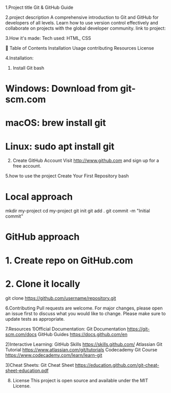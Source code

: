 1.Project title
Git & GitHub Guide 

2.project description
A comprehensive introduction to Git and GitHub for developers of all levels. Learn how to use version control effectively and collaborate on projects with the global developer community.
link to project:

3.How it's made:
Tech used: HTML, CSS

📖 Table of Contents
Installation
Usage
contributing
Resources
License

4.Installation:
1) Install Git
bash
# Windows: Download from git-scm.com
# macOS: brew install git
# Linux: sudo apt install git
2) Create GitHub Account
Visit http://www.github.com and sign up for a free account.

5.how to use the project
Create Your First Repository
bash
# Local approach
mkdir my-project
cd my-project
git init
git add .
git commit -m "Initial commit"
# GitHub approach
# 1. Create repo on GitHub.com
# 2. Clone it locally
git clone https://github.com/username/repository.git

6.Contributing
Pull requests are welcome. For major changes, please open an issue first to discuss what you would like to change.
Please make sure to update tests as appropriate.

7.Resources
1)Official Documentation:
Git Documentation
https://git-scm.com/docs
GitHub Guides
https://docs.github.com/en

2)Interactive Learning:
GitHub Skills
https://skills.github.com/
Atlassian Git Tutorial
https://www.atlassian.com/git/tutorials
Codecademy Git Course
https://www.codecademy.com/learn/learn-git

3)Cheat Sheets:
Git Cheat Sheet
https://education.github.com/git-cheat-sheet-education.pdf

8. License
This project is open source and available under the MIT License.

